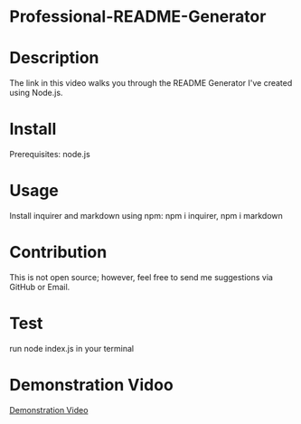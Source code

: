 # Professional-README-Generator

# Description

The link in this video walks you through the README Generator I've created using Node.js. 

# Install

Prerequisites: node.js

# Usage

Install inquirer and markdown using npm: npm i inquirer, npm i markdown

# Contribution

This is not open source; however, feel free to send me suggestions via GitHub or Email.

# Test

run node index.js in your terminal

# Demonstration Vidoo 

<a href="https://drive.google.com/file/d/1xof3Sjnkpz4tUweaZe_-0K_bSaG6yULT/view">Demonstration Video</a>

